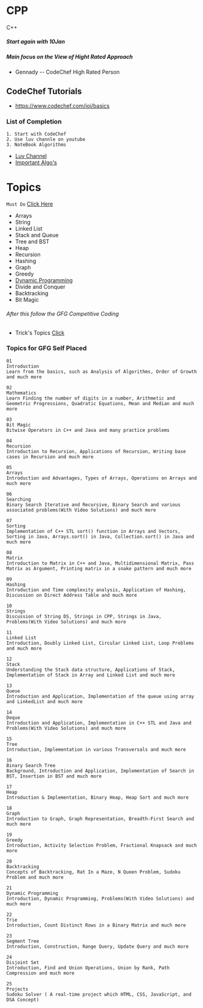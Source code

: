 # CPP
C++
##### Start again with 10Jan 
##### Main focus on the View of Hight Rated Approach
- Gennady -- CodeChef High Rated Person 

## CodeChef Tutorials
- https://www.codechef.com/ioi/basics


### List of Completion  
```
1. Start with CodeChef 
2. Use luv channle on youtube 
3. NoteBook Algorithms 
```
- [Luv Channel ](https://www.youtube.com/playlist?list=PLauivoElc3ggagradg8MfOZreCMmXMmJ-)
- [Important Algo's](https://www.geeksforgeeks.org/top-algorithms-and-data-structures-for-competitive-programming/) 

# Topics 
```Must Do``` [Click Here](https://www.geeksforgeeks.org/must-do-coding-questions-for-companies-like-amazon-microsoft-adobe/?ref=lbp)
- Arrays
- String
- Linked List
- Stack and Queue
- Tree and BST
- Heap
- Recursion
- Hashing
- Graph
- Greedy
- [Dynamic Programming](https://www.youtube.com/playlist?list=PL_z_8CaSLPWekqhdCPmFohncHwz8TY2Go)
- Divide and Conquer
- Backtracking
- Bit Magic

###### After this follow the GFG Competitive Coding 
- Trick's Topics [Click](https://www.geeksforgeeks.org/c-tricks-competitive-programming-c-11/)

### Topics for GFG Self Placed 
```
01
Introduction
Learn from the basics, such as Analysis of Algorithms, Order of Growth and much more

02
Mathematics
Learn Finding the number of digits in a number, Arithmetic and Geometric Progressions, Quadratic Equations, Mean and Median and much more

03
Bit Magic
Bitwise Operators in C++ and Java and many practice problems

04
Recursion
Introduction to Recursion, Applications of Recursion, Writing base cases in Recursion and much more

05
Arrays
Introduction and Advantages, Types of Arrays, Operations on Arrays and much more

06
Searching
Binary Search Iterative and Recursive, Binary Search and various associated problems(With Video Solutions) and much more

07
Sorting
Implementation of C++ STL sort() function in Arrays and Vectors, Sorting in Java, Arrays.sort() in Java, Collection.sort() in Java and much more

08
Matrix
Introduction to Matrix in C++ and Java, Multidimensional Matrix, Pass Matrix as Argument, Printing matrix in a snake pattern and much more

09
Hashing
Introduction and Time complexity analysis, Application of Hashing, Discussion on Direct Address Table and much more

10
Strings
Discussion of String DS, Strings in CPP, Strings in Java, Problems(With Video Solutions) and much more

11
Linked List
Introduction, Doubly Linked List, Circular Linked List, Loop Problems and much more

12
Stack
Understanding the Stack data structure, Applications of Stack, Implementation of Stack in Array and Linked List and much more

13
Queue
Introduction and Application, Implementation of the queue using array and LinkedList and much more

14
Deque
Introduction and Application, Implementation in C++ STL and Java and Problems(With Video Solutions) and much more

15
Tree
Introduction, Implementation in various Transversals and much more

16
Binary Search Tree
Background, Introduction and Application, Implementation of Search in BST, Insertion in BST and much more

17
Heap
Introduction & Implementation, Binary Heap, Heap Sort and much more

18
Graph
Introduction to Graph, Graph Representation, Breadth-First Search and much more

19
Greedy
Introduction, Activity Selection Problem, Fractional Knapsack and much more

20
Backtracking
Concepts of Backtracking, Rat In a Maze, N Queen Problem, Sudoku Problem and much more

21
Dynamic Programming
Introduction, Dynamic Programming, Problems(With Video Solutions) and much more

22
Trie
Introduction, Count Distinct Rows in a Binary Matrix and much more

23
Segment Tree
Introduction, Construction, Range Query, Update Query and much more

24
Disjoint Set
Introduction, Find and Union Operations, Union by Rank, Path Compression and much more

25
Projects
Sudoku Solver ( A real-time project which HTML, CSS, JavaScript, and DSA Concept)
```
